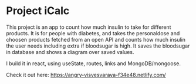 # Project iCalc
This project is an app to count how much insulin to take for different products.
It is for people with diabetes, and takes the personaldose and choosen products fetched from an open API and counts how much insulin the user needs including extra if bloodsugar is high. It saves the bloodsugar in database and shows a diagram over saved values.


I build it in react, using useState, routes, links and MongoDB/mongoose.


Check it out here:
https://angry-visvesvaraya-f34e48.netlify.com/


